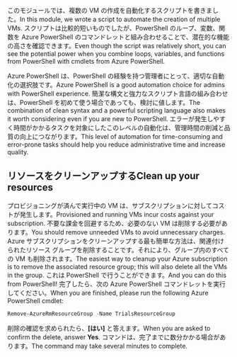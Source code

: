 <span data-ttu-id="e0cf0-101">このモジュールでは、複数の VM の作成を自動化するスクリプトを書きました。</span><span class="sxs-lookup"><span data-stu-id="e0cf0-101">In this module, we wrote a script to automate the creation of multiple VMs.</span></span> <span data-ttu-id="e0cf0-102">スクリプトは比較的短いものでしたが、PowerShell のループ、変数、関数を Azure PowerShell のコマンドレットと組み合わせることで、潜在的な機能の高さを確認できます。</span><span class="sxs-lookup"><span data-stu-id="e0cf0-102">Even though the script was relatively short, you can see the potential power when you combine loops, variables, and functions from PowerShell with cmdlets from Azure PowerShell.</span></span>

<span data-ttu-id="e0cf0-103">Azure PowerShell は、PowerShell の経験を持つ管理者にとって、適切な自動化の選択肢です。</span><span class="sxs-lookup"><span data-stu-id="e0cf0-103">Azure PowerShell is a good automation choice for admins with PowerShell experience.</span></span> <span data-ttu-id="e0cf0-104">簡潔な構文と強力なスクリプト言語の組み合わせは、PowerShell を初めて使う場合であっても、検討に値します。</span><span class="sxs-lookup"><span data-stu-id="e0cf0-104">The combination of clean syntax and a powerful scripting language also makes it worth considering even if you are new to PowerShell.</span></span> <span data-ttu-id="e0cf0-105">エラーが発生しやすく時間がかかるタスクを対象にしたこのレベルの自動化は、管理時間の削減と品質の向上につながります。</span><span class="sxs-lookup"><span data-stu-id="e0cf0-105">This level of automation for time-consuming and error-prone tasks should help you reduce administrative time and increase quality.</span></span>

## <a name="clean-up-your-resources"></a><span data-ttu-id="e0cf0-106">リソースをクリーンアップする</span><span class="sxs-lookup"><span data-stu-id="e0cf0-106">Clean up your resources</span></span>
<!---TODO: Do we need to include cleanup for the free education tier?--->

<span data-ttu-id="e0cf0-107">プロビジョニングが済んで実行中の VM は、サブスクリプションに対してコストが発生します。</span><span class="sxs-lookup"><span data-stu-id="e0cf0-107">Provisioned and running VMs incur costs against your subscription.</span></span> <span data-ttu-id="e0cf0-108">不要な課金を回避するため、必要のない VM は削除する必要があります。</span><span class="sxs-lookup"><span data-stu-id="e0cf0-108">You should remove unneeded VMs to avoid unnecessary charges.</span></span> <span data-ttu-id="e0cf0-109">Azure サブスクリプションをクリーンアップする最も簡単な方法は、関連付けられたリソース グループを削除することです。それにより、グループ内のすべての VM も削除されます。</span><span class="sxs-lookup"><span data-stu-id="e0cf0-109">The easiest way to cleanup your Azure subscription is to remove the associated resource group; this will also delete all the VMs in the group.</span></span> <span data-ttu-id="e0cf0-110">これは PowerShell で行うことができます。</span><span class="sxs-lookup"><span data-stu-id="e0cf0-110">And you can do this from PowerShell!</span></span> <span data-ttu-id="e0cf0-111">完了したら、次の Azure PowerShell コマンドレットを実行してください。</span><span class="sxs-lookup"><span data-stu-id="e0cf0-111">When you are finished, please run the following Azure PowerShell cmdlet:</span></span>

```powershell
Remove-AzureRmResourceGroup -Name TrialsResourceGroup
```

<span data-ttu-id="e0cf0-112">削除の確認を求められたら、**[はい]** と答えます。</span><span class="sxs-lookup"><span data-stu-id="e0cf0-112">When you are asked to confirm the delete, answer **Yes**.</span></span> <span data-ttu-id="e0cf0-113">コマンドは、完了までに数分かかる場合があります。</span><span class="sxs-lookup"><span data-stu-id="e0cf0-113">The command may take several minutes to complete.</span></span>